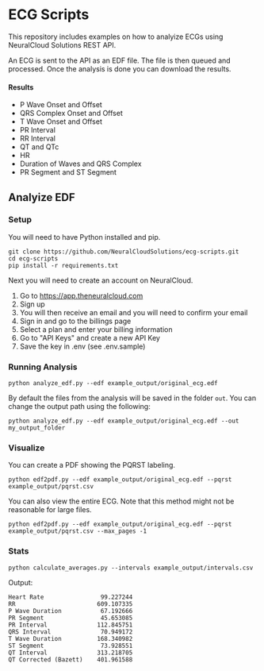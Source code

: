 # ECG Scripts

This repository includes examples on how to analyize ECGs using NeuralCloud Solutions REST API.

An ECG is sent to the API as an EDF file. The file is then queued and processed. Once the analysis is done you can download the results.

#### Results

- P Wave Onset and Offset
- QRS Complex Onset and Offset
- T Wave Onset and Offset
- PR Interval
- RR Interval
- QT and QTc
- HR
- Duration of Waves and QRS Complex
- PR Segment and ST Segment

## Analyize EDF

### Setup

You will need to have Python installed and pip.

```
git clone https://github.com/NeuralCloudSolutions/ecg-scripts.git
cd ecg-scripts
pip install -r requirements.txt
```

Next you will need to create an account on NeuralCloud.

1. Go to https://app.theneuralcloud.com
2. Sign up
3. You will then receive an email and you will need to confirm your email
4. Sign in and go to the billings page
5. Select a plan and enter your billing information
6. Go to "API Keys" and create a new API Key
7. Save the key in .env (see .env.sample)

### Running Analysis

```
python analyze_edf.py --edf example_output/original_ecg.edf
```

By default the files from the analysis will be saved in the folder `out`. You can change the output path using the following:

```
python analyze_edf.py --edf example_output/original_ecg.edf --out my_output_folder
```

### Visualize

You can create a PDF showing the PQRST labeling.

```
python edf2pdf.py --edf example_output/original_ecg.edf --pqrst example_output/pqrst.csv
```

You can also view the entire ECG. Note that this method might not be reasonable for large files.

```
python edf2pdf.py --edf example_output/original_ecg.edf --pqrst example_output/pqrst.csv --max_pages -1
```

### Stats

```
python calculate_averages.py --intervals example_output/intervals.csv
```

Output:

```
Heart Rate                99.227244
RR                       609.107335
P Wave Duration           67.192666
PR Segment                45.653085
PR Interval              112.845751
QRS Interval              70.949172
T Wave Duration          168.340982
ST Segment                73.928551
QT Interval              313.218705
QT Corrected (Bazett)    401.961588
```
